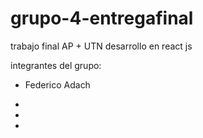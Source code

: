 # grupo-4-entregafinal

trabajo final AP + UTN desarrollo en react js

integrantes del grupo:

- Federico Adach

-

-

-
